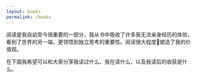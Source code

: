 ```yaml
---
layout: books
permalink: /books
---
```


阅读是我自幼至今很重要的一部分，我从书中吸收了许多我无法亲身经历的体验，看到了世界的另一端，更领悟到独立思考的重要性。阅读很大程度塑造了我的价值观。

在下面我希望可以和大家分享我读过什么、我在读什么，以及我读后的收获是什么。